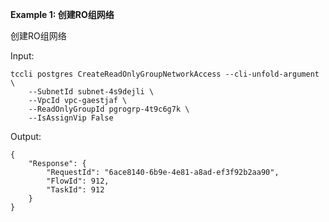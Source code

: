 **Example 1: 创建RO组网络**

创建RO组网络

Input: 

```
tccli postgres CreateReadOnlyGroupNetworkAccess --cli-unfold-argument  \
    --SubnetId subnet-4s9dejli \
    --VpcId vpc-gaestjaf \
    --ReadOnlyGroupId pgrogrp-4t9c6g7k \
    --IsAssignVip False
```

Output: 
```
{
    "Response": {
        "RequestId": "6ace8140-6b9e-4e81-a8ad-ef3f92b2aa90",
        "FlowId": 912,
        "TaskId": 912
    }
}
```

